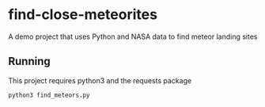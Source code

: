 # find-close-meteorites
A demo project that uses Python and NASA data to find meteor landing sites

## Running

This project requires python3 and the requests package

`python3 find_meteors.py`
